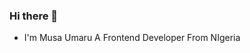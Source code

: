 ### Hi there 👋
- I'm Musa Umaru A Frontend Developer From NIgeria
<!--
**musa108/musa108** is a ✨ _special_ ✨ repository because its `README.md` (this file) appears on your GitHub profile.

Here are some ideas to get you started:

- 🔭 I’m currently working on ...
- 🌱 I’m currently learning ...
- 👯 I’m looking to collaborate on ...
- 🤔 I’m looking for help with ...
- 💬 Ask me about ...
- 📫 How to reach me: nmanagi23@gmail.com
- 😄 Pronouns: ...
- ⚡ Fun fact: ...
-->
